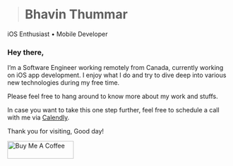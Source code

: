 > # Bhavin Thummar 
iOS Enthusiast • Mobile Developer

### Hey there,
I’m a Software Engineer working remotely from Canada, currently working on iOS app development. I enjoy what I do and try to dive deep into various new technologies during my free time.

Please feel free to hang around to know more about my work and stuffs.

In case you want to take this one step further, feel free to schedule a call with me via [Calendly](https://calendly.com/bhavinthummar/30min).

Thank you for visiting, Good day!

<a href="https://www.buymeacoffee.com/bhavinthummar" target="_blank"><img src="https://cdn.buymeacoffee.com/buttons/v2/default-yellow.png" alt="Buy Me A Coffee" style="height: 40px !important;width: 150px !important;" ></a>